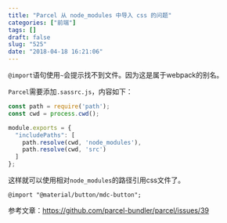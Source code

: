 ```yaml
---
title: "Parcel 从 node_modules 中导入 css 的问题"
categories: ["前端"]
tags: []
draft: false
slug: "525"
date: "2018-04-18 16:21:06"
---
```


`@import`语句使用`~`会提示找不到文件。因为这是属于webpack的别名。

`Parcel`需要添加`.sassrc.js`，内容如下：
```js
const path = require('path');
const cwd = process.cwd();

module.exports = {
  "includePaths": [
    path.resolve(cwd, 'node_modules'),
    path.resolve(cwd, 'src')
  ]
};
```

这样就可以使用相对`node_modules`的路径引用css文件了。
```
@import "@material/button/mdc-button";
```

参考文章：https://github.com/parcel-bundler/parcel/issues/39
